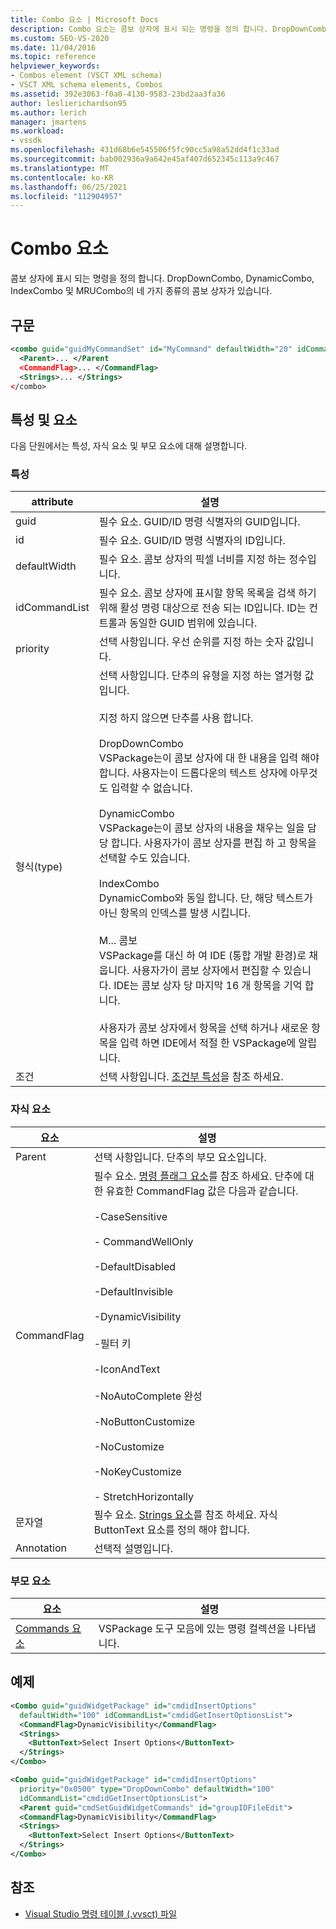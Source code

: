 ```yaml
---
title: Combo 요소 | Microsoft Docs
description: Combo 요소는 콤보 상자에 표시 되는 명령을 정의 합니다. DropDownCombo, DynamicCombo, IndexCombo 및 MRUCombo의 네 가지 종류가 있습니다.
ms.custom: SEO-VS-2020
ms.date: 11/04/2016
ms.topic: reference
helpviewer_keywords:
- Combos element (VSCT XML schema)
- VSCT XML schema elements, Combos
ms.assetid: 392e3063-f0a0-4130-9583-23bd2aa3fa36
author: leslierichardson95
ms.author: lerich
manager: jmartens
ms.workload:
- vssdk
ms.openlocfilehash: 431d68b6e545506f5fc90cc5a98a52dd4f1c33ad
ms.sourcegitcommit: bab002936a9a642e45af407d652345c113a9c467
ms.translationtype: MT
ms.contentlocale: ko-KR
ms.lasthandoff: 06/25/2021
ms.locfileid: "112904957"
---
```

# <a name="combo-element"></a>Combo 요소
콤보 상자에 표시 되는 명령을 정의 합니다. DropDownCombo, DynamicCombo, IndexCombo 및 MRUCombo의 네 가지 종류의 콤보 상자가 있습니다.

## <a name="syntax"></a>구문

```xml
<combo guid="guidMyCommandSet" id="MyCommand" defaultWidth="20" idCommandList="MyCommandListID" priority="0x102" type="DropDownCombo">
  <Parent>... </Parent
  <CommandFlag>... </CommandFlag>
  <Strings>... </Strings>
</combo>
```

## <a name="attributes-and-elements"></a>특성 및 요소
 다음 단원에서는 특성, 자식 요소 및 부모 요소에 대해 설명합니다.

### <a name="attributes"></a>특성

|attribute|설명|
|---------------|-----------------|
|guid|필수 요소. GUID/ID 명령 식별자의 GUID입니다.|
|id|필수 요소. GUID/ID 명령 식별자의 ID입니다.|
|defaultWidth|필수 요소. 콤보 상자의 픽셀 너비를 지정 하는 정수입니다.|
|idCommandList|필수 요소. 콤보 상자에 표시할 항목 목록을 검색 하기 위해 활성 명령 대상으로 전송 되는 ID입니다. ID는 컨트롤과 동일한 GUID 범위에 있습니다.|
|priority|선택 사항입니다. 우선 순위를 지정 하는 숫자 값입니다.|
|형식(type)|선택 사항입니다. 단추의 유형을 지정 하는 열거형 값입니다.<br /><br /> 지정 하지 않으면 단추를 사용 합니다.<br /><br /> DropDownCombo<br /> VSPackage는이 콤보 상자에 대 한 내용을 입력 해야 합니다. 사용자는이 드롭다운의 텍스트 상자에 아무것도 입력할 수 없습니다.<br /><br /> DynamicCombo<br /> VSPackage는이 콤보 상자의 내용을 채우는 일을 담당 합니다. 사용자가이 콤보 상자를 편집 하 고 항목을 선택할 수도 있습니다.<br /><br /> IndexCombo<br /> DynamicCombo와 동일 합니다. 단, 해당 텍스트가 아닌 항목의 인덱스를 발생 시킵니다.<br /><br /> M... 콤보<br /> VSPackage를 대신 하 여 IDE (통합 개발 환경)로 채웁니다.  사용자가이 콤보 상자에서 편집할 수 있습니다. IDE는 콤보 상자 당 마지막 16 개 항목을 기억 합니다.<br /><br /> 사용자가 콤보 상자에서 항목을 선택 하거나 새로운 항목을 입력 하면 IDE에서 적절 한 VSPackage에 알립니다.|
|조건|선택 사항입니다. [조건부 특성](../extensibility/vsct-xml-schema-conditional-attributes.md)을 참조 하세요.|

### <a name="child-elements"></a>자식 요소

|요소|설명|
|-------------|-----------------|
|Parent|선택 사항입니다. 단추의 부모 요소입니다.|
|CommandFlag|필수 요소. [명령 플래그 요소](../extensibility/command-flag-element.md)를 참조 하세요. 단추에 대 한 유효한 CommandFlag 값은 다음과 같습니다.<br /><br /> -CaseSensitive<br /><br /> - CommandWellOnly<br /><br /> -DefaultDisabled<br /><br /> -DefaultInvisible<br /><br /> -DynamicVisibility<br /><br /> -필터 키<br /><br /> -IconAndText<br /><br /> -NoAutoComplete 완성<br /><br /> -NoButtonCustomize<br /><br /> -NoCustomize<br /><br /> -NoKeyCustomize<br /><br /> - StretchHorizontally|
|문자열|필수 요소. [Strings 요소](../extensibility/strings-element.md)를 참조 하세요. 자식 ButtonText 요소를 정의 해야 합니다.|
|Annotation|선택적 설명입니다.|

### <a name="parent-elements"></a>부모 요소

|요소|설명|
|-------------|-----------------|
|[Commands 요소](../extensibility/commands-element.md)|VSPackage 도구 모음에 있는 명령 컬렉션을 나타냅니다.|

## <a name="example"></a>예제

```xml
<Combo guid="guidWidgetPackage" id="cmdidInsertOptions"
  defaultWidth="100" idCommandList="cmdidGetInsertOptionsList">
  <CommandFlag>DynamicVisibility</CommandFlag>
  <Strings>
    <ButtonText>Select Insert Options</ButtonText>
  </Strings>
</Combo>

<Combo guid="guidWidgetPackage" id="cmdidInsertOptions"
  priority="0x0500" type="DropDownCombo" defaultWidth="100"
  idCommandList="cmdidGetInsertOptionsList">
  <Parent guid="cmdSetGuidWidgetCommands" id="groupIDFileEdit">
  <CommandFlag>DynamicVisibility</CommandFlag>
  <Strings>
    <ButtonText>Select Insert Options</ButtonText>
  </Strings>
</Combo>
```

## <a name="see-also"></a>참조
- [Visual Studio 명령 테이블 (.vvsct) 파일](../extensibility/internals/visual-studio-command-table-dot-vsct-files.md)
